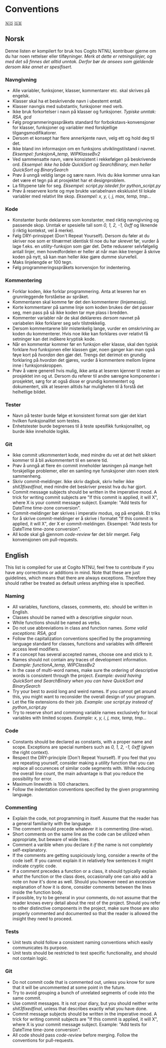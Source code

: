 # Conventions

[🇳🇴](#norsk) [🇬🇧](#english)

## Norsk
Denne listen er kompilert for bruk hos Cogito NTNU, kontribuer gjerne om du har noen rettelser eller tilføyninger.
_Merk at dette er retningslinjer, og med det så finnes det alltid unntak. Derfor bør de ansees som gjeldende dersom ikke annet er spesifisert._

### Navngivning
- Alle variabler, funksjoner, klasser, kommentarer etc. skal skrives på engelsk.
- Klasser skal ha et beskrivende navn i ubestemt entall.
- Klasser navngis med substantiv, funksjoner med verb.
- Ikke bruk forkortelser i navn på klasser og funksjoner. _Typiske unntak: RSA, gcd_
- Følg programmeringsspråkets standard for forbokstavs-konvensjoner for klasser, funksjoner og variabler med forskjellige tilgangsmodifikatorer.
- Dersom et konsept har flere annerkjente navn, velg ett og hold deg til det.
- Ikke bland inn informasjon om en funksjons utviklingstilstand i navnet. _Eksempel: funksjonA\_temp, WIPKlasseBv2_
- Ved sammensatte navn, være konsistent i rekkefølgen på beskrivende ord. _Eksempel: ikke ha både QuickSort og SearchBinary, men heller QuickSort og BinarySearch_
- Prøv å unngå veldig lange og sære navn. Hvis du ikke kommer unna kan det være et tegn på at prosjektet har et designproblem.
- La filtypene tale for seg. _Eksempel: script.py istedet for python_script.py_
- Prøv å reservere korte og mye brukte variabelnavn eksklusivt til lokale variabler med relativt lite skop. _Eksempel: x, y, i, j, max, temp, tmp..._

### Kode
- Konstanter burde deklareres som konstanter, med riktig navngivning og passende skop. Unntak er spesielle tall som _0, 1, 2, -1, 0xff_ og liknende (i riktig kontekst, vel å merke).
- Følg DRY-prinsippet (Don't Repeat Yourself). Dersom du føler at du skriver noe som er tilnærmet identisk til noe du har skrevet før, vurder å lage f.eks. en _utility_-funksjon som gjør det. Dette reduserer selvfølgelig antall linjer, men hovedfordelen er heller at når man ikke trenger å skrive koden på nytt, så kan man heller ikke gjøre dumme slurvefeil.
- Maks linjelengde er 100 tegn.
- Følg programmeringsspråkets konvensjon for indentering.

### Kommentering
- Forklar koden, ikke forklar programmering. Anta at leseren har en grunnleggende forståelse av språket.
- Kommentaren skal komme før det den kommenterer (linjemessig).
- Korte kommentarer på samme linje som koden brukes der det passer seg, men pass på så ikke koden tar mye plass i bredden.
- Kommenter variabler når de skal deklareres _dersom_ navnet på variabelen ikke forklarer seg selv tilstrekkelig.
- Dersom kommentarene blir mistenkelig lange, vurder en omskrivning av koden du kommenterer. Hvis noe ikke kan forklares over relativt få setninger kan det indikere kryptisk kode.
- Når en kommentar kommer før en funksjon eller klasse, skal den typisk forklare _hva_ funksjonen eller klassen gjør, noen ganger kan man også føye kort på _hvordan_ den gjør det. Trengs det derimot en grundig forklaring på _hvordan_ det gjøres, vurder å kommentere mellom linjene inne i funksjonskroppen.
- Prøv å være generell hvis mulig, ikke anta at leseren kjenner til resten av prosjektet inn og ut. Dersom du referer til andre særegne komponenter i prosjektet, sørg for at også disse er grundig kommentert og dokumentert, slik at leseren alltids har muligheten til å forstå det helhetlige bildet.

### Tester
- Navn på tester burde følge et konsistent format som gjør det klart hvilken funksjonalitet som testes.
- Enhetstester burde begrenses til å teste spesifikk funksjonalitet, og burde ikke
  inneholde logikk.

### Git
- Ikke commit utkommentert kode, med mindre du vet at det helt sikkert kommer til å bli avkommentert til en senere tid.
- Prøv å unngå at flere én commit inneholder løsningen på mange helt forskjellige problemer, eller en samling nye funsksjoner uten noen sterk sammenheng.
- Skriv commit-meldinger. Ikke skriv dagbok, skriv heller ikke _shit3fixedfinal_, med mindre det beskriver presist hva du har gjort.
- Commit message subjects should be written in the imperative mood.
  A trick for writing commit subjects are "If this commit is applied, it will X", where X is
  your commit message subject. Example: "Add tests for DateTime time-zone conversion".
- Commit-meldinger bør skrives i imperativ modus, og på engelsk. Et triks for å skrive commit-meldinger er å skrive i formatet "If this commit is applied, it will X", der X er
  commit-meldingen. Eksempel: "Add tests for DateTime time-zone conversion".
- All kode skal gå gjennom _code-review_ før det blir merget. Følg konvensjonen om
  pull-requests.

## English
This list is compiled for use at Cogito NTNU, feel free to contribute if you have any corrections or additions in mind.
Note that these are just guidelines, which means that there are always exceptions. Therefore they should rather be treated as default unless anything else is specified.

### Naming
- All variables, functions, classes, comments, etc. should be written in English.
- Classes should be named with a descriptive _singular_ noun.
- While functions should be named as verbs.
- Do not use abbreviations in class and function names. _Some valid exceptions: RSA, gcd_
- Follow the capitalization conventions specified by the programming language standard for classes, functions and variables with different access level modifiers.
- If a concept has several accepted names, choose one and stick to it.
- Names should not contain any traces of development information. _Example: functionA\_temp, WIPClassBv2_
- In the case of multi-word names, make sure the ordering of descriptive words is consistent through the project. _Example: avoid having QuickSort and SearchBinary when you can have QuickSort and BinarySearch_
- Try your best to avoid long and weird names. If you cannot get around this, you might want to reconsider the overall design of your program.
- Let the file extensions do their job. _Example: use script.py instead of python_script.py_
- Try to reserve short and commong variable names exclusively for local variables with limited scopes. _Example: x, y, i, j, max, temp, tmp..._

### Code
- Constants should be declared as constants, with a proper name and scope. Exceptions are special numbers such as _0, 1, 2, -1, 0xff_ (given the right context).
- Respect the DRY-principle (Don't Repeat Yourself). If you feel that you are repeating yourself, consider making a _utility_ function that you can replace all occurences of similar code segments with. While reducing the overall line count, the main advantage is that you reduce the possibility for error.
- Maximum linewidth is 100 characters.
- Follow the indentation conventions specified by the given programming language.

### Commenting
- Explain the code, not programming in itself. Assume that the reader has a general familiarity with the language.
- The comment should precede whatever it is commenting (line-wise).
- Short comments on the same line as the code can be utilized when appropriate, but beware of wide lines.
- Comment a varible when you declare it _if_ the name is not completely self-explanatory.
- If the comments are getting suspiciously long, consider a rewrite of the code iself. If you cannot explain it in relatively few sentences it might indicate cryptic code.
- If a comment precedes a function or a class, it should typically explain _what_ the function or the class does, occasionally one can also add a note on _how_ it's done as well. Should you however need an excessive explanation of _how_ it is done, consider comments between the lines inside the function body.
- If possible, try to be general in your comments, do not assume that the reader knows every detail about the rest of the project. Should you refer to other distinctive components in the project, make sure those are also properly commented and documented so that the reader is allowed the insight they need to proceed.

### Tests
- Unit tests shold follow a consistent naming conventions which easily communicates
  its purpose.
- Unit tests should be restricted to test specific functionality, and should not
  contain logic.

### Git
- Do not commit code that is commented out, unless you know for sure that it will be uncommented at some point in the future.
- Try to avoid grouping a bunch of unrelated segments of code into the same commit.
- Use commit messages. It is not your diary, but you should neither write _shit3fixedfinal_, unless that describes exactly what you have done.
- Commit message subjects should be written in the imperative mood.
  A trick for writing commit subjects are "If this commit is applied, it will X", where X is
  your commit message subject. Example: "Add tests for DateTime time-zone conversion".
- All code should pass _code-review_ before merging. Follow the conventions
  for pull-requests.
